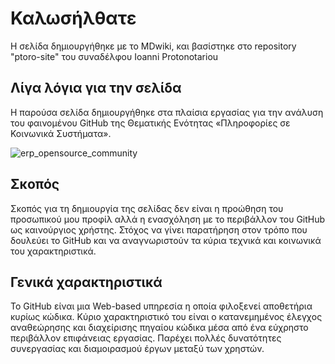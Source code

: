 # Καλωσήλθατε
Η σελίδα δημιουργήθηκε με το MDwiki, και βασίστηκε στο repository "ptoro-site" του συναδέλφου Ioanni Protonotariou  

## Λίγα λόγια για την σελίδα
Η παρούσα σελίδα δημιουργήθηκε στα πλαίσια  εργασίας για την ανάλυση του φαινομένου GitHub της Θεματικής Ενότητας «Πληροφορίες σε Κοινωνικά Συστήματα». 

![erp_opensource_community](https://cloud.githubusercontent.com/assets/14877897/10590652/8de8ba20-76ba-11e5-9666-8b13ec949e16.png)




## Σκοπός

Σκοπός για τη δημιουργία της σελίδας δεν είναι η προώθηση του προσωπικού μου προφίλ αλλά η ενασχόληση με το περιβάλλον του GitHub ως καινούργιος χρήστης. Στόχος να γίνει παρατήρηση στον τρόπο που δουλεύει το GitHub και να αναγνωριστούν τα κύρια τεχνικά και κοινωνικά του χαρακτηριστικά. 


## Γενικά χαρακτηριστικά

Το GitHub είναι μια Web-based υπηρεσία η οποία φιλοξενεί αποθετήρια κυρίως κώδικα. Κύριο χαρακτηριστικό του είναι ο κατανεμημένος έλεγχος αναθεώρησης και διαχείρισης πηγαίου κώδικα μέσα από ένα εύχρηστο περιβάλλον επιφάνειας εργασίας. Παρέχει πολλές δυνατότητες συνεργασίας και διαμοιρασμού έργων μεταξύ των χρηστών. 
